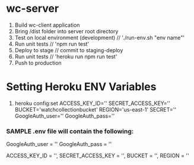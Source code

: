 # wc-server

1. Build wc-client application
2. Bring /dist folder into server root directory
3. Test on local environment (development) // './run-env.sh "env name"'
4. Run unit tests // 'npm run test'
5. Deploy to stage // commit to staging-deploy 
6. Run unit tests // 'heroku run npm run test'
7. Push to production


# Setting Heroku ENV Variables

1. heroku config:set ACCESS_KEY_ID='' SECRET_ACCESS_KEY='' BUCKET='watchcollectionbucket' REGION='us-east-1' SECRET='' GoogleAuth_user='' GoogleAuth_pass=''

### SAMPLE .env file will contain the following:

GoogleAuth_user = ''
GoogleAuth_pass = ''

ACCESS_KEY_ID = '',
SECRET_ACCESS_KEY = '',
BUCKET = '',
REGION = ''

